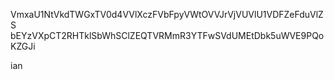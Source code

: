 VmxaU1NtVkdTWGxTV0d4VVlXczFVbFpyVWtOVVJrVjVUVlU1VDFZeFduVlZS
bEYzVXpCT2RHTklSbWhSClZEQTVRMmR3YTFwSVdUMEtDbk5uWVE9PQoKZGJi

ian